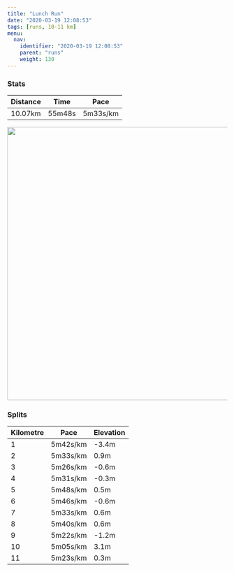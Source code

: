 ```yaml
---
title: "Lunch Run"
date: "2020-03-19 12:08:53"
tags: [runs, 10-11 km]
menu:
  nav:
    identifier: "2020-03-19 12:08:53"
    parent: "runs"
    weight: 130
---
```


### Stats

| Distance | Time | Pace |
|----------|------|------|
|10.07km|55m48s|5m33s/km|

<img src='https://maps.googleapis.com/maps/api/staticmap?maptype=terrain&path=enc:ymjeIxdyLUMe@_@OSe@YQFOL_AxA]?WWIOcAeAHGR?PHNNV|@Hb@f@fAD^?`@In@?~@`@vAQ~@BZh@z@Vl@f@hBP`@Jb@n@hBTh@V^p@r@ZVdAj@f@Gl@H\AP@LFXZf@r@v@~Bp@tAZb@hBpCr@z@N^JPJHbA|BfAxCTz@b@lAV`AJj@d@vAV|A^zAh@~Cn@tFV~APzBRbBR`ARtBNjDNrAANIJSDGGIi@IeAB?DPJt@?ZJrADxBH^HnACdB@`AHr@JlB?\K`AAd@Hz@@vARzA@`AMr@Gj@I\CdDUxBWdA?`@BZAHY|@Ij@?lCE\JpA@z@FtA?x@_@fBKrC[dC@XLz@AhAPpC@j@H|@@h@N~@Bl@RdBFxAd@|B\nCXbBJXJp@V~@N^Lh@Zz@Jr@ZtABXDPXb@r@vANb@NR^v@nApBTTHZLRVTVXf@d@PTd@`@`@h@^ZdApAt@d@LLzAdAvAt@lBr@v@R^Db@Vp@BZF`AVt@VTLPRJZHB^KZm@ZeARcAJ_@r@eBl@mAnAwB`AgA^i@p@s@JAJ?NFHFl@pAhBeCJYB}@CyAHY~@}AP[`@i@~@iBz@sA`@c@Za@@FGPw@~Ae@f@c@t@UPUd@i@z@]^s@bAGZDn@?p@Dl@GROPS`@o@bAY^IBo@iAIGKCUNs@~@MHWVKD_AtAs@nAMZW\_@lAaAzBWr@CRQZML]LM@_@c@_A_@oA[y@Wo@G}@QaCq@oBy@i@Y_BeAi@m@}AyAY]a@c@}@kA_A}Aq@{@a@o@[_@g@eAM_@Ua@s@gBe@aBMYUw@U_AEYIc@WcAUo@]eBgA_IS_CUkBEiAQuA?c@SkE@]CiE@qBBo@?kAJeAAs@LsB@y@Lm@j@iHDUPWDQFg@AeAHm@Bw@AMPyABi@UuCGgBCKBq@AwGBkAJkBAm@DgCGeAUaBEoAUmA@b@JlADJNCFIEk@G]EOSsAg@qCKmAQgAa@kBe@yDC[OcAKkAUcA{@}Fe@sBy@}C]eA[w@gAsDU{A_@u@UQ_@k@c@_@_AwAQKKO_AaBg@uAi@cBe@y@g@e@WG[?GHQ@YHQBq@k@_AwAa@g@{@uAu@eBW}@&key=AIzaSyBPVQ_iynBzLujdhfLzy8Z-5zczbktE55k&size=800x800&scale=2&markers=color:yellow|label:S|53.47053,-2.26397&markers=color:green|label:F|53.47108000000003,-2.2672800000000026' width='625' />

### Splits

| Kilometre | Pace | Elevation |
|------|------|-----------|
|1|5m42s/km|-3.4m|
|2|5m33s/km|0.9m|
|3|5m26s/km|-0.6m|
|4|5m31s/km|-0.3m|
|5|5m48s/km|0.5m|
|6|5m46s/km|-0.6m|
|7|5m33s/km|0.6m|
|8|5m40s/km|0.6m|
|9|5m22s/km|-1.2m|
|10|5m05s/km|3.1m|
|11|5m23s/km|0.3m|
